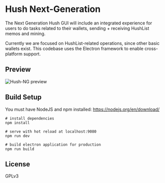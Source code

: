 #  Hush Next-Generation

The Next Generation Hush GUI will include an integrated experience for users to do tasks
related to their wallets, sending + receiving HushList memos and mining.

Currently we are focused on HushList-related operations, since other basic wallets
exist. This codebase uses the Electron framework to enable cross-platform support.

## Preview

<img src="https://raw.githubusercontent.com/MyHush/hush-ng/master/static/hush-ng-preview.jpg" alt="Hush-NG preview">

## Build Setup

You must have NodeJS and npm installed: https://nodejs.org/en/download/

    # install dependencies
    npm install

    # serve with hot reload at localhost:9080
    npm run dev

    # build electron application for production
    npm run build

## License

GPLv3

